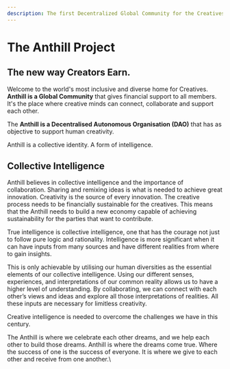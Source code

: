```yaml
---
description: The first Decentralized Global Community for the Creatives
---
```


# The Anthill Project

## **The new way Creators Earn.**&#x20;

Welcome to the world's most inclusive and diverse home for Creatives. **Anthill is a Global Community** that gives financial support to all members. It's the place where creative minds can connect, collaborate and support each other.&#x20;

The **Anthill is a Decentralised Autonomous Organisation (DAO)** that has as objective to support human creativity.

Anthill is a collective identity. A form of intelligence.

## **Collective Intelligence**

Anthill believes in collective intelligence and the importance of collaboration. Sharing and remixing ideas is what is needed to achieve great innovation. Creativity is the source of every innovation. The creative process needs to be financially sustainable for the creatives. This means that the Anthill needs to build a new economy capable of achieving sustainability for the parties that want to contribute.

True intelligence is collective intelligence, one that has the courage not just to follow pure logic and rationality. Intelligence is more significant when it can have inputs from many sources and have different realities from where to gain insights.

This is only achievable by utilising our human diversities as the essential elements of our collective intelligence. Using our different senses, experiences, and interpretations of our common reality allows us to have a higher level of understanding. By collaborating, we can connect with each other’s views and ideas and explore all those interpretations of realities. All these inputs are necessary for limitless creativity.

Creative intelligence is needed to overcome the challenges we have in this century.

The Anthill is where we celebrate each other dreams, and we help each other to build those dreams. Anthill is where the dreams come true. Where the success of one is the success of everyone. It is where we give to each other and receive from one another.\

